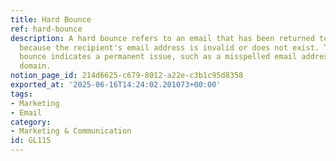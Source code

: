 ```yaml
---
title: Hard Bounce
ref: hard-bounce
description: A hard bounce refers to an email that has been returned to the sender
  because the recipient's email address is invalid or does not exist. This type of
  bounce indicates a permanent issue, such as a misspelled email address or a non-existent
  domain.
notion_page_id: 214d6625-c679-8012-a22e-c3b1c95d8358
exported_at: '2025-06-16T14:24:02.201073+00:00'
tags:
- Marketing
- Email
category:
- Marketing & Communication
id: GL115
---
```


